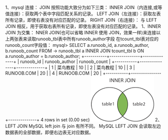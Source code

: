 1、mysql 连接：
      JOIN 按照功能大致分为如下三类：
            INNER JOIN（内连接,或等值连接）：获取两个表中字段匹配关系的记录。
            LEFT JOIN（左连接）：获取左表所有记录，即使右表没有对应匹配的记录。
            RIGHT JOIN（右连接）： 与 LEFT JOIN 相反，用于获取右表所有记录，即使左表没有对应匹配的记录。
      1、INNER JOIN 为交集：
            NNER JOIN(也可以省略 INNER 使用 JOIN，效果一样)来连接以上两张表来读取runoob_tbl表中所有runoob_author字段
            在tcount_tbl表对应的runoob_count字段值：
                mysql> SELECT a.runoob_id, a.runoob_author, b.runoob_count FROM
                    -> runoob_tbl a INNER JOIN tcount_tbl b ON a.runoob_author = b.runoob_author;
                +-----------+---------------+--------------+
                | runoob_id | runoob_author | runoob_count |
                +-----------+---------------+--------------+
                |         1 | 菜鸟教程      |           10 |
                |         2 | 菜鸟教程      |           10 |
                |         3 | RUNOOB.COM    |           20 |
                |         4 | RUNOOB.COM    |           20 |
                +-----------+---------------+--------------+
                4 rows in set (0.00 sec) 
                ![image img_innerjoin.gif](https://github.com/fenglinupc/HelloWorld/blob/master/img-folder/img_innerjoin.gif)
       2、LEFT JOIN
              MySQL left join 与 join 有所不同。 MySQL LEFT JOIN 会读取左边数据表的全部数据，即便右边表无对应数据。        

